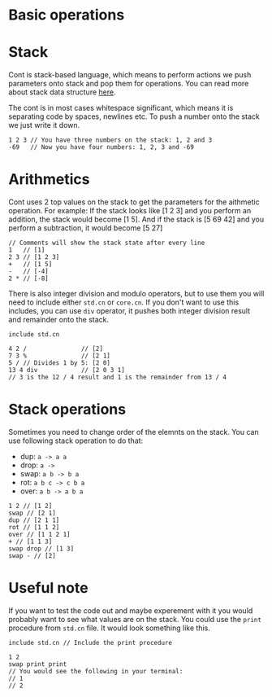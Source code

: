 # Basic operations

# Stack

Cont is stack-based language, which means to perform actions we push parameters onto stack and pop them for operations.
You can read more about stack data structure [here](https://en.wikipedia.org/wiki/Stack_(abstract_data_type)).

The cont is in most cases whitespace significant, which means it is separating code by spaces, newlines etc.
To push a number onto the stack we just write it down.
```
1 2 3 // You have three numbers on the stack: 1, 2 and 3
-69   // Now you have four numbers: 1, 2, 3 and -69
```

# Arithmetics
Cont uses 2 top values on the stack to get the parameters for the aithmetic operation.
For example:
If the stack looks like [1 2 3] and you perform an addition, the stack would become [1 5].
And if the stack is [5 69 42] and you perform a subtraction, it would become [5 27]
```
// Comments will show the stack state after every line
1   // [1]
2 3 // [1 2 3] 
+   // [1 5]
-   // [-4]
2 * // [-8]
```

There is also integer division and modulo operators, but to use them you will need to include either `std.cn` or `core.cn`.
If you don't want to use this includes, you can use `div` operator, it pushes both integer division result and remainder
onto the stack.
```
include std.cn

4 2 /               // [2]
7 3 %               // [2 1]
5 / // Divides 1 by 5: [2 0]
13 4 div            // [2 0 3 1]
// 3 is the 12 / 4 result and 1 is the remainder from 13 / 4
```

# Stack operations
Sometimes you need to change order of the elemnts on the stack. You can use following stack operation to do that:
* dup: `a -> a a`
* drop: `a -> `
* swap: `a b -> b a`
* rot: `a b c -> c b a`
* over: `a b -> a b a`
```
1 2 // [1 2]
swap // [2 1]
dup // [2 1 1]
rot // [1 1 2]
over // [1 1 2 1]
+ // [1 1 3]
swap drop // [1 3]
swap - // [2] 
```

# Useful note
If you want to test the code out and maybe experement with it you would probably want to see what values are on the stack.
You could use the `print` procedure from `std.cn` file. It would look something like this.
```
include std.cn // Include the print procedure

1 2
swap print print
// You would see the following in your terminal:
// 1
// 2
```